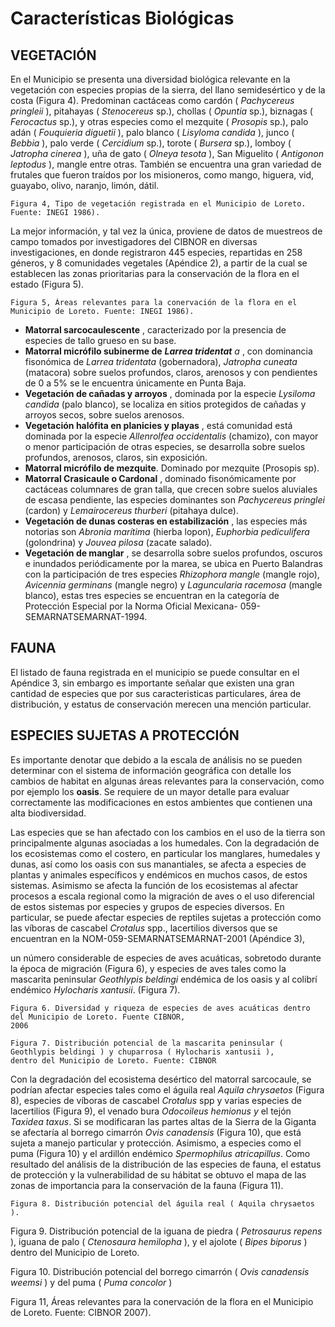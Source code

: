 # Características Biológicas

## VEGETACIÓN

En el Municipio se presenta una diversidad biológica relevante en la vegetación con especies propias de la sierra, del llano semidesértico y de la costa (Figura 4). Predominan cactáceas como
cardón ( _Pachycereus pringleii_ ), pitahayas ( _Stenocereus_ sp.), chollas ( _Opuntia_ sp.), biznagas
( _Ferocactus_ sp.), y otras especies como el mezquite ( _Prosopis_ sp.), palo adán ( _Fouquieria diguetii_ ),
palo blanco ( _Lisyloma candida_ ), junco ( _Bebbia_ ), palo verde ( _Cercidium_ sp.), torote ( _Bursera_ sp.),
lomboy ( _Jatropha cinerea_ ), uña de gato ( _Olneya tesota_ ), San Miguelito ( _Antigonon leptodus_ ),
mangle entre otras. También se encuentra una gran variedad de frutales que fueron traídos por
los misioneros, como mango, higuera, vid, guayabo, olivo, naranjo, limón, dátil.

```
Figura 4, Tipo de vegetación registrada en el Municipio de Loreto. Fuente: INEGI 1986).
```

La mejor información, y tal vez la única, proviene de datos de muestreos de campo tomados por
investigadores del CIBNOR en diversas investigaciones, en donde registraron 445 especies, repartidas en 258 géneros, y 8 comunidades vegetales (Apéndice 2), a partir de la cual se establecen las zonas prioritarias para la conservación de la flora en el estado (Figura 5).

```
Figura 5, Áreas relevantes para la conervación de la flora en el Municipio de Loreto. Fuente: INEGI 1986).
```

- **Matorral sarcocaulescente** , caracterizado por la presencia de especies de tallo grueso en su
    base.
- **Matorral micrófilo subinerme de** **_Larrea tridentat_** _a_ , con dominancia fisonómica de _Larrea_
    _tridentata_ (gobernadora), _Jatropha cuneata_ (matacora) sobre suelos profundos, claros,
    arenosos y con pendientes de 0 a 5% se le encuentra únicamente en Punta Baja.
- **Vegetación de cañadas y arroyos** , dominada por la especie _Lysiloma candida_ (palo blanco),
    se localiza en sitios protegidos de cañadas y arroyos secos, sobre suelos arenosos.
- **Vegetación halófita en planicies y playas** , está comunidad está dominada por la especie
    _Allenrolfea occidentalis_ (chamizo), con mayor o menor participación de otras especies, se
    desarrolla sobre suelos profundos, arenosos, claros, sin exposición.
- **Matorral micrófilo de mezquite**. Dominado por mezquite (Prosopis sp).
- **Matorral Crasicaule o Cardonal** , dominado fisonómicamente por cactáceas columnares de
    gran talla, que crecen sobre suelos aluviales de escasa pendiente, las especies dominantes
    son _Pachycereus pringlei_ (cardon) y _Lemairocereus thurberi_ (pitahaya dulce).
- **Vegetación de dunas costeras en estabilización** , las especies más notorias son _Abronia_
    _marítima_ (hierba lopon), _Euphorbia pediculifera_ (golondrina) y _Jouvea pilosa_ (zacate salado).
- **Vegetación de manglar** , se desarrolla sobre suelos profundos, oscuros e inundados
    periódicamente por la marea, se ubica en Puerto Balandras con la participación de tres
    especies _Rhizophora mangle_ (mangle rojo), _Avicennia germinans_ (mangle negro) y
    _Laguncularia racemosa_ (mangle blanco), estas tres especies se encuentran en la categoría de
    Protección Especial por la Norma Oficial Mexicana- 059-SEMARNATSEMARNAT-1994.

## FAUNA

El listado de fauna registrada en el municipio se puede consultar en el Apéndice 3, sin embargo es
importante señalar que existen una gran cantidad de especies que por sus caracteristicas
particulares, área de distribución, y estatus de conservación merecen una mención particular.

## ESPECIES SUJETAS A PROTECCIÓN

Es importante denotar que debido a la escala de análisis no se pueden determinar con el sistema de
información geográfica con detalle los cambios de habitat en algunas áreas relevantes para la
conservación, como por ejemplo los **oasis**. Se requiere de un mayor detalle para evaluar
correctamente las modificaciones en estos ambientes que contienen una alta biodiversidad.

Las especies que se han afectado con los cambios en el uso de la tierra son principalmente algunas
asociadas a los humedales. Con la degradación de los ecosistemas como el costero, en particular los
manglares, humedales y dunas, así como los oasis con sus manantiales, se afecta a especies de
plantas y animales específicos y endémicos en muchos casos, de estos sistemas. Asimismo se
afecta la función de los ecosistemas al afectar procesos a escala regional como la migración de aves
o el uso diferencial de estos sistemas por especies y grupos de especies diversos. En particular, se
puede afectar especies de reptiles sujetas a protección como las víboras de cascabel _Crotalus_ spp.,
lacertilios diversos que se encuentran en la NOM-059-SEMARNATSEMARNAT-2001 (Apéndice 3),


un número considerable de especies de aves acuáticas, sobretodo durante la época de migración
(Figura 6), y especies de aves tales como la mascarita peninsular _Geothlypis beldingi_ endémica de
los oasis y al colibrí endémico _Hylocharis xantusii_. (Figura 7).

```
Figura 6. Diversidad y riqueza de especies de aves acuáticas dentro del Municipio de Loreto. Fuente CIBNOR,
2006
```
```
Figura 7. Distribución potencial de la mascarita peninsular ( Geothlypis beldingi ) y chuparrosa ( Hylocharis xantusii ),
dentro del Municipio de Loreto. Fuente: CIBNOR
```

Con la degradación del ecosistema desértico del matorral sarcocaule, se podrían afectar especies
tales como el águila real _Aquila chrysaetos_ (Figura 8), especies de víboras de cascabel _Crotalus_ spp
y varias especies de lacertilios (Figura 9), el venado bura _Odocoileus hemionus y_ el tejón _Taxidea
taxus_. Si se modificaran las partes altas de la Sierra de la Giganta se afectaría al borrego cimarrón
_Ovis canadensis_ (Figura 10), que está sujeta a manejo particular y protección. Asimismo, a especies
como el puma (Figura 10) y el ardillón endémico _Spermophilus atricapillus_. Como resultado del
análisis de la distribución de las especies de fauna, el estatus de protección y la vulnerabilidad de su
hábitat se obtuvo el mapa de las zonas de importancia para la conservación de la fauna (Figura 11).

```
Figura 8. Distribución potencial del águila real ( Aquila chrysaetos ).
```

Figura 9. Distribución potencial de la iguana de piedra ( _Petrosaurus repens_ ), iguana de palo ( _Ctenosaura
hemilopha_ ), y el ajolote ( _Bipes biporus_ ) dentro del Municipio de Loreto.


Figura 10. Distribución potencial del borrego cimarrón ( _Ovis canadensis weemsi_ ) y del puma ( _Puma concolor_ )

Figura 11, Áreas relevantes para la conervación de la flora en el Municipio de Loreto. Fuente: CIBNOR 2007).

